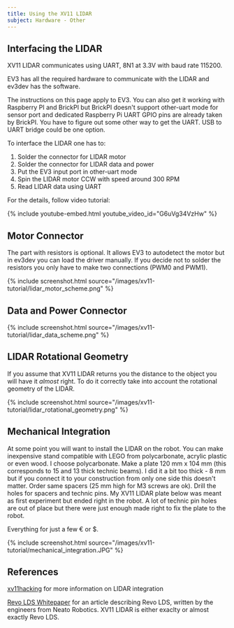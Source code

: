 ```yaml
---
title: Using the XV11 LIDAR
subject: Hardware - Other
---
```


## Interfacing the LIDAR

XV11 LIDAR communicates using UART, 8N1 at 3.3V with baud rate 115200.

EV3 has all the required hardware to communicate with the LIDAR and ev3dev has the software.

<div class="alert alert-warning">
    <span class="glyphicon glyphicon-alert"></span>
    The instructions on this page apply to EV3.
	You can also get it working with Raspberry PI and BrickPI but BrickPI doesn't support other-uart mode for sensor port and dedicated Raspberry Pi UART GPIO pins are already taken by BrickPI.
	You have to figure out some other way to get the UART. USB to UART bridge could be one option. 
</div>

To interface the LIDAR one has to:

1. Solder the connector for LIDAR motor
2. Solder the connector for LIDAR data and power
3. Put the EV3 input port in other-uart mode
4. Spin the LIDAR motor CCW with speed around 300 RPM
5. Read LIDAR data using UART 

For the details, follow video tutorial:

{% include youtube-embed.html youtube_video_id="G6uVg34VzHw" %}

## Motor Connector

The part with resistors is optional. It allows EV3 to autodetect the motor but in ev3dev you can load the driver manually. 
If you decide not to solder the resistors you only have to make two connections (PWM0 and PWM1).

{% include screenshot.html source="/images/xv11-tutorial/lidar_motor_scheme.png" %}

## Data and Power Connector

{% include screenshot.html source="/images/xv11-tutorial/lidar_data_scheme.png" %}

## LIDAR Rotational Geometry

If you assume that XV11 LIDAR returns you the distance to the object you will have it *almost* right. To do it correctly take into account the rotational geometry of the LIDAR.

{% include screenshot.html source="/images/xv11-tutorial/lidar_rotational_geometry.png" %}

## Mechanical Integration

At some point you will want to install the LIDAR on the robot. You can make inexpensive stand compatible with LEGO from polycarbonate, acrylic plastic or even wood.
I choose polycarbonate. Make a plate 120 mm x 104 mm (this corresponds to 15 and 13 thick technic beams). I did it a bit too thick - 8 mm but if you connect it to your construction from only one side this doesn't matter.
Order same spacers (25 mm high for M3 screws are ok). Drill the holes for spacers and technic pins. My XV11 LIDAR plate below was meant as first experiment but ended right in the robot. A lot of technic pin holes are out of place but there were just enough made right to fix the plate to the robot.

Everything for just a few € or $.

{% include screenshot.html source="/images/xv11-tutorial/mechanical_integration.JPG" %}

## References

[xv11hacking] for more information on LIDAR integration

[Revo LDS Whitepaper] for an article describing Revo LDS, written by the engineers from Neato Robotics. XV11 LIDAR is either exaclty or almost exactly Revo LDS.

[xv11hacking]: http://xv11hacking.wikispaces.com/LIDAR+Sensor
[Revo LDS Whitepaper]: http://www.robotshop.com/media/files/PDF/revolds-whitepaper.pdf